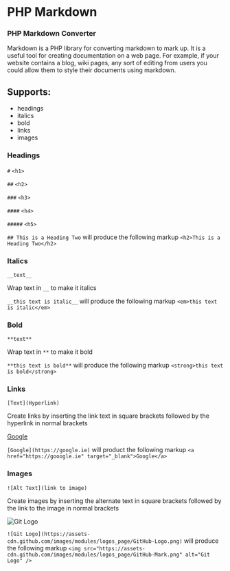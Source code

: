 # PHP Markdown
### PHP Markdown Converter 

Markdown is a PHP library for converting markdown to mark up.  It is a useful tool 
for creating documentation on a web page.  For example, if your website contains
a blog, wiki pages, any sort of editing from users you could allow them to
style their documents using markdown.

## Supports:
- headings
- italics
- bold
- links
- images

### Headings

``#`` ``<h1>``

``##`` ``<h2>``

``###`` ``<h3>``

``####`` ``<h4>``

``#####`` ``<h5>``

``## This is a Heading Two`` will produce the following markup ``<h2>This is a Heading Two</h2>``

### Italics

``__text__``

Wrap text in ``__`` to make it italics
  
``__this text is italic__`` will produce the following markup ``<em>this text is italic</em>``

### Bold

``**text**``

Wrap text in ``**`` to make it bold

``**this text is bold**`` will produce the following markup ``<strong>this text is bold</strong>``

### Links

``[Text](Hyperlink)``

Create links by inserting the link text in square brackets followed by the hyperlink in normal brackets

[Google](https://google.ie)

``[Google](https://google.ie)`` will product the following markup ``<a href="https://gooogle.ie" target="_blank">Google</a>``

### Images

``![Alt Text](link to image)``

Create images by inserting the alternate text in square brackets followed by the link to the image in normal brackets

![Git Logo](https://assets-cdn.github.com/images/modules/logos_page/GitHub-Logo.png)

``![Git Logo](https://assets-cdn.github.com/images/modules/logos_page/GitHub-Logo.png)`` will produce the following markup ``<img src="https://assets-cdn.github.com/images/modules/logos_page/GitHub-Mark.png" alt="Git Logo" />`` 
